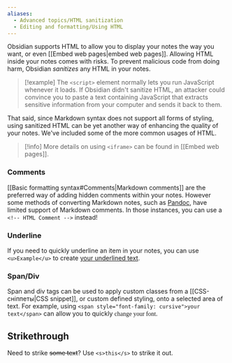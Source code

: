 ```yaml
---
aliases:
  - Advanced topics/HTML sanitization
  - Editing and formatting/Using HTML
---
```

Obsidian supports HTML to allow you to display your notes the way you want, or even [[Embed web pages|embed web pages]]. Allowing HTML inside your notes comes with risks. To prevent malicious code from doing harm, Obsidian _sanitizes_ any HTML in your notes. 

> [!example] 
> The `<script>` element normally lets you run JavaScript whenever it loads. If Obsidian didn't sanitize HTML, an attacker could convince you to paste a text containing JavaScript that extracts sensitive information from your computer and sends it back to them.

That said, since Markdown syntax does not support all forms of styling, using sanitized HTML can be yet another way of enhancing the quality of your notes. We've included some of the more common usages of HTML. 

> [!info] More details on using `<iframe>` can be found in [[Embed web pages]].

### Comments

[[Basic formatting syntax#Comments|Markdown comments]] are the preferred way of adding hidden comments within your notes. However some methods of converting Markdown notes, such as [Pandoc](https://pandoc.org), have limited support of Markdown comments. In those instances, you can use a `<!-- HTML Comment -->` instead!

### Underline

If you need to quickly underline an item in your notes, you can use `<u>Example</u>` to create <u>your underlined text</u>.

### Span/Div

Span and div tags can be used to apply custom classes from a [[CSS-сніппеты|CSS snippet]], or custom defined styling, onto a selected area of text. For example, using `<span style="font-family: cursive">your text</span>` can allow you to quickly <span style="font-family: cursive">change your font</span>.

## Strikethrough

Need to strike <s>some text</s>? Use `<s>this</s>` to strike it out.


